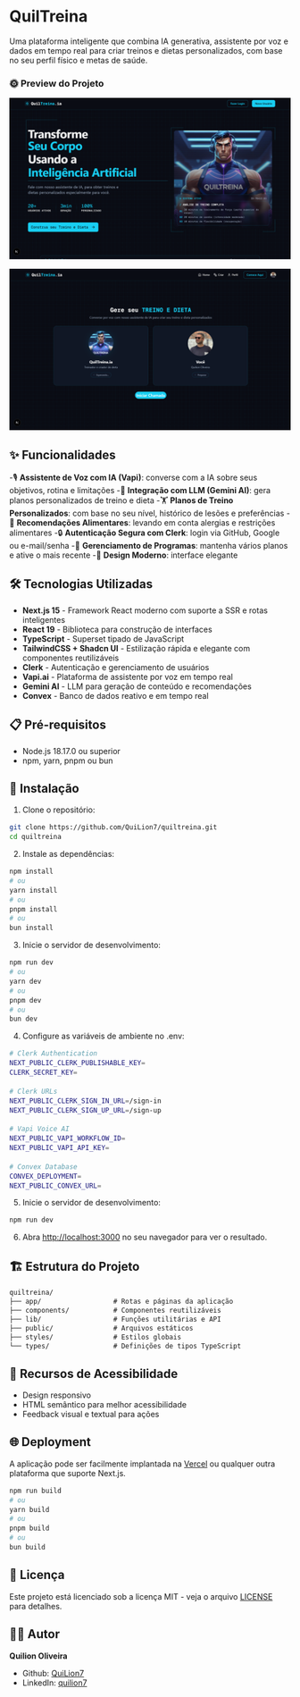 # QuilTreina

Uma plataforma inteligente que combina IA generativa, assistente por voz e dados em tempo real para criar treinos e dietas personalizados, com base no seu perfil físico e metas de saúde.

### 🌞 Preview do Projeto

![Preview do Projeto - Desktop](/public/image-app-1.png)

![Preview do Projeto - Tablet](/public/image-app-2.png)

## ✨ Funcionalidades

-🎙️ **Assistente de Voz com IA (Vapi)**: converse com a IA sobre seus objetivos, rotina e limitações
-🧠 **Integração com LLM (Gemini AI)**: gera planos personalizados de treino e dieta
-🏋️ **Planos de Treino Personalizados**: com base no seu nível, histórico de lesões e preferências
-🥗 **Recomendações Alimentares**: levando em conta alergias e restrições alimentares
-🔒 **Autenticação Segura com Clerk**: login via GitHub, Google ou e-mail/senha
-💾 **Gerenciamento de Programas**: mantenha vários planos e ative o mais recente
-🎯 **Design Moderno**: interface elegante

## 🛠️ Tecnologias Utilizadas

- **Next.js 15** - Framework React moderno com suporte a SSR e rotas inteligentes
- **React 19** - Biblioteca para construção de interfaces
- **TypeScript** - Superset tipado de JavaScript
- **TailwindCSS + Shadcn UI** - Estilização rápida e elegante com componentes reutilizáveis
- **Clerk** - Autenticação e gerenciamento de usuários
- **Vapi.ai** - Plataforma de assistente por voz em tempo real
- **Gemini AI** - LLM para geração de conteúdo e recomendações
- **Convex** - Banco de dados reativo e em tempo real

## 📋 Pré-requisitos

- Node.js 18.17.0 ou superior
- npm, yarn, pnpm ou bun

## 🔧 Instalação

1. Clone o repositório:

```bash
git clone https://github.com/QuiLion7/quiltreina.git
cd quiltreina
```

2. Instale as dependências:

```bash
npm install
# ou
yarn install
# ou
pnpm install
# ou
bun install
```

3. Inicie o servidor de desenvolvimento:

```bash
npm run dev
# ou
yarn dev
# ou
pnpm dev
# ou
bun dev
```

4. Configure as variáveis de ambiente no .env:

```bash
# Clerk Authentication
NEXT_PUBLIC_CLERK_PUBLISHABLE_KEY=
CLERK_SECRET_KEY=

# Clerk URLs
NEXT_PUBLIC_CLERK_SIGN_IN_URL=/sign-in
NEXT_PUBLIC_CLERK_SIGN_UP_URL=/sign-up

# Vapi Voice AI
NEXT_PUBLIC_VAPI_WORKFLOW_ID=
NEXT_PUBLIC_VAPI_API_KEY=

# Convex Database
CONVEX_DEPLOYMENT=
NEXT_PUBLIC_CONVEX_URL=
```

5. Inicie o servidor de desenvolvimento:

```bash
npm run dev
```

6. Abra [http://localhost:3000](http://localhost:3000) no seu navegador para ver o resultado.

## 🏗️ Estrutura do Projeto

```
quiltreina/
├── app/                  # Rotas e páginas da aplicação
├── components/           # Componentes reutilizáveis
├── lib/                  # Funções utilitárias e API
├── public/               # Arquivos estáticos
├── styles/               # Estilos globais
└── types/                # Definições de tipos TypeScript
```

## 📱 Recursos de Acessibilidade

- Design responsivo
- HTML semântico para melhor acessibilidade
- Feedback visual e textual para ações

## 🌐 Deployment

A aplicação pode ser facilmente implantada na [Vercel](https://vercel.com) ou qualquer outra plataforma que suporte Next.js.

```bash
npm run build
# ou
yarn build
# ou
pnpm build
# ou
bun build
```

## 📄 Licença

Este projeto está licenciado sob a licença MIT - veja o arquivo [LICENSE](LICENSE) para detalhes.

## 👨‍💻 Autor

**Quilion Oliveira**

- Github: [QuiLion7](https://github.com/QuiLion7)
- LinkedIn: [quilion7](https://www.linkedin.com/in/quilion7/)
